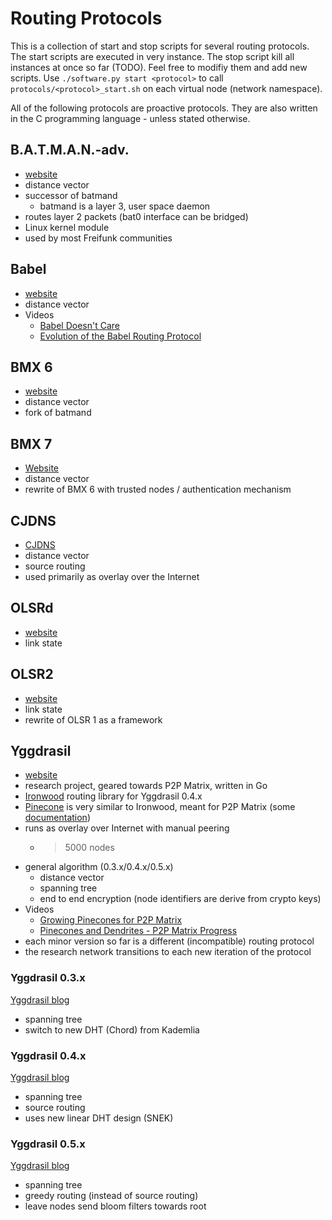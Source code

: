 # Routing Protocols

This is a collection of start and stop scripts for several routing protocols. The start scripts are executed in very instance. The stop script kill all instances at once so far (TODO). Feel free to modifiy them and add new scripts.
Use `./software.py start <protocol>` to call `protocols/<protocol>_start.sh` on each virtual node (network namespace).

All of the following protocols are proactive protocols. They are also written in the C programming language - unless stated otherwise.

## B.A.T.M.A.N.-adv.

- [website](https://www.open-mesh.org/projects/open-mesh/wiki)
- distance vector
- successor of batmand
  - batmand is a layer 3, user space daemon
- routes layer 2 packets (bat0 interface can be bridged)
- Linux kernel module
- used by most Freifunk communities

## Babel

- [website](https://www.irif.fr/~jch/software/babel/)
- distance vector
- Videos
  - [Babel Doesn't Care](https://www.youtube.com/watch?v=1zMDLVln3XM)
  - [Evolution of the Babel Routing Protocol](https://www.youtube.com/watch?v=Mflw4BuksHQ)

## BMX 6

- [website](https://github.com/bmx-routing/bmx6)
- distance vector
- fork of batmand

## BMX 7

- [Website](https://github.com/bmx-routing/bmx7)
- distance vector
- rewrite of BMX 6 with trusted nodes / authentication mechanism

## CJDNS

- [CJDNS](https://github.com/cjdelisle/cjdns)
- distance vector
- source routing
- used primarily as overlay over the Internet

## OLSRd

- [website](https://github.com/OLSR/olsrd)
- link state

## OLSR2

- [website](https://github.com/OLSR/OONF)
- link state
- rewrite of OLSR 1 as a framework

## Yggdrasil

- [website](https://yggdrasil-network.github.io/)
- research project, geared towards P2P Matrix, written in Go
- [Ironwood](https://github.com/Arceliar/ironwood) routing library for Yggdrasil 0.4.x
- [Pinecone](https://github.com/matrix-org/pinecone) is very similar to Ironwood, meant for P2P Matrix (some [documentation](https://github.com/matrix-org/pinecone/wiki))
- runs as overlay over Internet with manual peering
  - >5000 nodes
- general algorithm (0.3.x/0.4.x/0.5.x)
  - distance vector
  - spanning tree
  - end to end encryption (node identifiers are derive from crypto keys)
- Videos
  - [Growing Pinecones for P2P Matrix](https://fosdem.org/2022/schedule/event/matrix_p2p_pinecone/)
  - [Pinecones and Dendrites - P2P Matrix Progress](https://archive.fosdem.org/2021/schedule/event/matrix_pinecones/)
- each minor version so far is a different (incompatible) routing protocol
- the research network transitions to each new iteration of the protocol

### Yggdrasil 0.3.x

[Yggdrasil blog](https://yggdrasil-network.github.io/2018/12/12/announcing-v0-3.html)

- spanning tree
- switch to new DHT (Chord) from Kademlia

### Yggdrasil 0.4.x

[Yggdrasil blog](https://yggdrasil-network.github.io/2021/06/19/preparing-for-v0-4.html)

- spanning tree
- source routing
- uses new linear DHT design (SNEK)

### Yggdrasil 0.5.x

[Yggdrasil blog](https://yggdrasil-network.github.io/2023/10/22/upcoming-v05-release.html)

- spanning tree
- greedy routing (instead of source routing)
- leave nodes send bloom filters towards root
